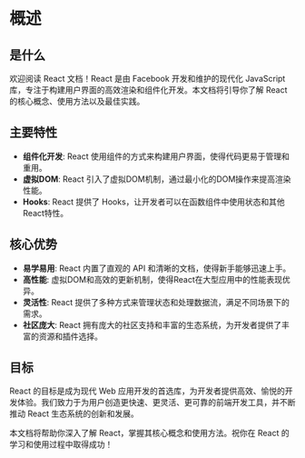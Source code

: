 # 概述

## 是什么

欢迎阅读 React 文档！React 是由 Facebook 开发和维护的现代化 JavaScript 库，专注于构建用户界面的高效渲染和组件化开发。本文档将引导你了解 React 的核心概念、使用方法以及最佳实践。

## 主要特性

- **组件化开发**: React 使用组件的方式来构建用户界面，使得代码更易于管理和重用。
- **虚拟DOM**: React 引入了虚拟DOM机制，通过最小化的DOM操作来提高渲染性能。
- **Hooks**: React 提供了 Hooks，让开发者可以在函数组件中使用状态和其他React特性。

## 核心优势

- **易学易用**: React 内置了直观的 API 和清晰的文档，使得新手能够迅速上手。
- **高性能**: 虚拟DOM和高效的更新机制，使得React在大型应用中的性能表现优异。
- **灵活性**: React 提供了多种方式来管理状态和处理数据流，满足不同场景下的需求。
- **社区庞大**: React 拥有庞大的社区支持和丰富的生态系统，为开发者提供了丰富的资源和插件选择。

## 目标

React 的目标是成为现代 Web 应用开发的首选库，为开发者提供高效、愉悦的开发体验。我们致力于为用户创造更快速、更灵活、更可靠的前端开发工具，并不断推动 React 生态系统的创新和发展。

本文档将帮助你深入了解 React，掌握其核心概念和使用方法。祝你在 React 的学习和使用过程中取得成功！
